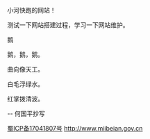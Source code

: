
小河快跑的网站！

测试一下网站搭建过程，学习一下网站维护。

鹅

鹅，鹅，鹅。

曲向像天工。

白毛浮绿水。

红掌拨清波。

-- 何国平抄写




<a href='' target='_blank'>蜀ICP备17041807号</a>
http://www.miibeian.gov.cn
